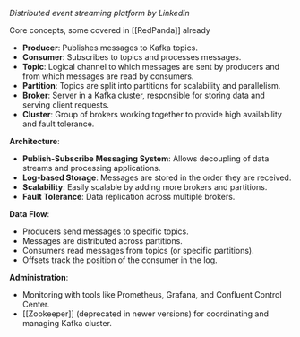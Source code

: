 *Distributed event streaming platform by Linkedin*

Core concepts, some covered in [[RedPanda]] already 
- **Producer**: Publishes messages to Kafka topics.
- **Consumer**: Subscribes to topics and processes messages.
- **Topic**: Logical channel to which messages are sent by producers and from which messages are read by consumers.
- **Partition**: Topics are split into partitions for scalability and parallelism.
- **Broker**: Server in a Kafka cluster, responsible for storing data and serving client requests.
- **Cluster**: Group of brokers working together to provide high availability and fault tolerance.

**Architecture**:
- **Publish-Subscribe Messaging System**: Allows decoupling of data streams and processing applications.
- **Log-based Storage**: Messages are stored in the order they are received.
- **Scalability**: Easily scalable by adding more brokers and partitions.
- **Fault Tolerance**: Data replication across multiple brokers.

**Data Flow**:
- Producers send messages to specific topics.
- Messages are distributed across partitions.
- Consumers read messages from topics (or specific partitions).
- Offsets track the position of the consumer in the log.

**Administration**:
- Monitoring with tools like Prometheus, Grafana, and Confluent Control Center.
- [[Zookeeper]] (deprecated in newer versions) for coordinating and managing Kafka cluster.
